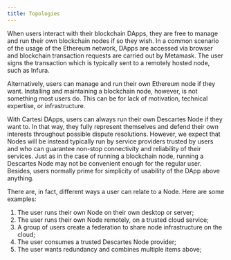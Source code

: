 ```yaml
---
title: Topologies
---
```


When users interact with their blockchain DApps, they are free to manage and run their own blockchain nodes if so they wish. In a common scenario of the usage of the Ethereum network, DApps are accessed via browser and blockchain transaction requests are carried out by Metamask. The user signs the transaction which is typically sent to a remotely hosted node, such as Infura.

Alternatively, users can manage and run their own Ethereum node if they want. Installing and maintaining a blockchain node, however, is not something most users do. This can be for lack of motivation, technical expertise, or infrastructure.

With Cartesi DApps, users can always run their own Descartes Node if they want to. In that way, they fully represent themselves and defend their own interests throughout possible dispute resolutions. However, we expect that Nodes will be instead typically run by service providers trusted by users and who can guarantee non-stop connectivity and reliability of their services. Just as in the case of running a blockchain node, running a Descartes Node may not be convenient enough for the regular user. Besides, users normally prime for simplicity of usability of the DApp above anything.

There are, in fact, different ways a user can relate to a Node. Here are some examples:

1. The user runs their own Node on their own desktop or server;
2. The user runs their own Node remotely, on a trusted cloud service;
3. A group of users create a federation to share node infrastructure on the cloud;
4. The user consumes a trusted Descartes Node provider;
5. The user wants redundancy and combines multiple items above;
